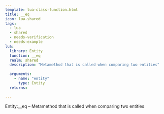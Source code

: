 ```yaml
---
template: lua-class-function.html
title: __eq
icon: lua-shared
tags:
  - lua
  - shared
  - needs-verification
  - needs-example
lua:
  library: Entity
  function: __eq
  realm: shared
  description: "Metamethod that is called when comparing two entities"
  
  arguments:
    - name: "entity"
      type: Entity
  returns:
    
---
```


<div class="lua__search__keywords">
Entity:__eq &#x2013; Metamethod that is called when comparing two entities
</div>
